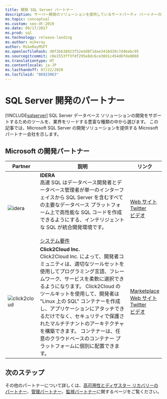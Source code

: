 ```yaml
---
title: 開発 SQL Server パートナー
description: サーバー開発のソリューションを提供しているサードパーティ パートナーの一覧を表示します。
ms.topic: conceptual
ms.custom: seo-dt-2019
ms.date: 09/17/2017
ms.prod: sql
ms.technology: release-landing
ms.author: mikeray
author: MikeRayMSFT
ms.openlocfilehash: d0f2bb38923f52edd8f1dae3410d29c7d4babc95
ms.sourcegitcommit: c8e1553ff3fdf295e8dc6ce30d1c454d6fde8088
ms.translationtype: HT
ms.contentlocale: ja-JP
ms.lasthandoff: 07/22/2020
ms.locfileid: "86923063"
---
```

# <a name="sql-server-development-partners"></a>SQL Server 開発のパートナー
[!INCLUDE[sqlserver](../includes/applies-to-version/sqlserver.md)]
SQL Server データベース ソリューションの開発をサポートするためのツールを、業界をリードする豊富な種類の中から選びます。  この記事では、Microsoft SQL Server の開発ソリューションを提供する Microsoft パートナー会社を示します。

## <a name="our-development-partners"></a>Microsoft の開発パートナー

| Partner | 説明 | リンク |
| --- | --- | --- |
|![idera][1] |**IDERA**<br>高速 SQL はデータベース開発者とデータベース管理者が単一のインターフェイスから SQL Server を含むすべての主要なデータベース プラットフォーム上で高性能な SQL コードを作成できるようにする、インテリジェントな SQL が統合開発環境です。<br><br>[システム要件][idera_requirements]|<!--[Marketplace][idera_marketplace]<br>-->[Web サイト][idera_website]<br>[Twitter][idera_twitter]<br>[ビデオ][idera_youtube] |
|![click2cloud][2] |**Click2Cloud Inc.**<br>Click2Cloud Inc. によって、開発者コミュニティは、適切なツールセットを使用してプログラミング言語、フレームワーク、サービスを柔軟に選択できるようになります。 Click2Cloud のツールキットを使用して、開発者は "Linux 上の SQL" コンテナーを作成し、アプリケーションにアタッチできるだけでなく、セキュリティで保護されたマルチテナントのアーキテクチャを構築できます。 コンテナーは、任意のクラウドベースのコンテナー プラットフォームに個別に配置できます。|[Marketplace][click2cloud_marketplace]<br>[Web サイト][click2cloud_website]<br>[Twitter][click2cloud_twitter]<br>[ビデオ][click2cloud_youtube] |

## <a name="next-steps"></a>次のステップ
その他のパートナーについて詳しくは、[高可用性とディザスター リカバリーのパートナー][hadr_partners]、[管理パートナー][management_partners]、[監視パートナー][monitor_partners]に関するページをご覧ください。

<!--Image references-->
[1]: ./media/partner-hadr-sql-server/idera-logo.png
[2]: ./media/partner-hadr-sql-server/click2cloud-logo.png

<!--Article links-->
[hadr_partners]: ./partner-hadr-sql-server.md
[management_partners]: ./partner-management-sql-server.md
[monitor_partners]: ./partner-monitor-sql-server.md

<!--Website links -->

[idera_website]:https://www.idera.com/rapid-sql-ide
[click2cloud_website]:https://www.click2cloud.com/
<!--Get Started Links-->

<!--Datasheet Links-->

<!--Marketplace Links -->

<!----Not available[idera_marketplace]:https://azure.microsoft.com/marketplace/ -->

[click2cloud_marketplace]:https://marketplace.visualstudio.com/items?itemName=Click2CloudInc.Click2CloudDockerExtensionforVisualStudio 

<!--Press links-->
<!--[idera_press]:-->

<!--YouTube links-->
[idera_youtube]:https://www.idera.com/resourcecentral/videos/rapid-sql-overview
[click2cloud_youtube]:https://www.youtube.com/channel/UCjVgly_5QMuNZQh2I2FkHQQ

<!--Twitter links-->
[idera_twitter]:https://twitter.com/Idera_Software
[click2cloud_twitter]:https://twitter.com/click2cloudinc 

<!--Supported Systems-->
[idera_requirements]:https://www.idera.com/rapid-sql-ide/systemrequirements

